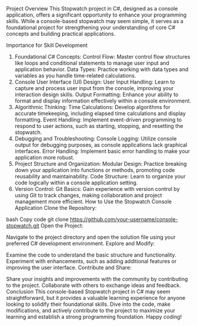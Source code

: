 Project Overview
This Stopwatch project in C#, designed as a console application, offers a significant opportunity to enhance your programming skills. While a console-based stopwatch may seem simple, it serves as a foundational project for strengthening your understanding of core C# concepts and building practical applications.

Importance for Skill Development
1. Foundational C# Concepts:
Control Flow: Master control flow structures like loops and conditional statements to manage user input and application behavior.
Data Types: Practice working with data types and variables as you handle time-related calculations.
2. Console User Interface (UI) Design:
User Input Handling: Learn to capture and process user input from the console, improving your interaction design skills.
Output Formatting: Enhance your ability to format and display information effectively within a console environment.
3. Algorithmic Thinking:
Time Calculations: Develop algorithms for accurate timekeeping, including elapsed time calculations and display formatting.
Event Handling: Implement event-driven programming to respond to user actions, such as starting, stopping, and resetting the stopwatch.
4. Debugging and Troubleshooting:
Console Logging: Utilize console output for debugging purposes, as console applications lack graphical interfaces.
Error Handling: Implement basic error handling to make your application more robust.
5. Project Structure and Organization:
Modular Design: Practice breaking down your application into functions or methods, promoting code reusability and maintainability.
Code Structure: Learn to organize your code logically within a console application setting.
6. Version Control:
Git Basics: Gain experience with version control by using Git to track changes, making collaboration and project management more efficient.
How to Use the Stopwatch Console Application
Clone the Repository:

bash
Copy code
git clone https://github.com/your-username/console-stopwatch.git
Open the Project:

Navigate to the project directory and open the solution file using your preferred C# development environment.
Explore and Modify:

Examine the code to understand the basic structure and functionality.
Experiment with enhancements, such as adding additional features or improving the user interface.
Contribute and Share:

Share your insights and improvements with the community by contributing to the project.
Collaborate with others to exchange ideas and feedback.
Conclusion
This console-based Stopwatch project in C# may seem straightforward, but it provides a valuable learning experience for anyone looking to solidify their foundational skills. Dive into the code, make modifications, and actively contribute to the project to maximize your learning and establish a strong programming foundation. Happy coding!
